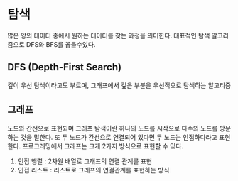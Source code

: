 <h1>탐색 </h1>

많은 양의 데이터 중에서 원하는 데이터를 찾는 과정을 의미한다.
대표적인 탐색 알고리즘으로 DFS와 BFS를 꼽을수있다.

<h2> DFS (Depth-First Search)</h2>

깊이 우선 탐색이라고도 부르며, 그래프에서 깊은 부분을 우선적으로 탐색하는 알고리즘

<h2>그래프</h2>

노드와 간선으로 표현되며 그래프 탐색이란 하나의 노드를 시작으로
다수의 노드를 방문하는 것을 말한다. 또 두 노드가 간선으로 연결되어 있다면 두 노드는 인접하다라고 표현한다.
프로그래밍에서 그래프는 크게 2가지 방식으로 표현할 수 있다.
1. 인접 행렬 : 2차원 배열로 그래프의 연결 관계를 표현   
3. 인접 리스트 : 리스트로 그래프의 연결관계를 표현하는 방식
